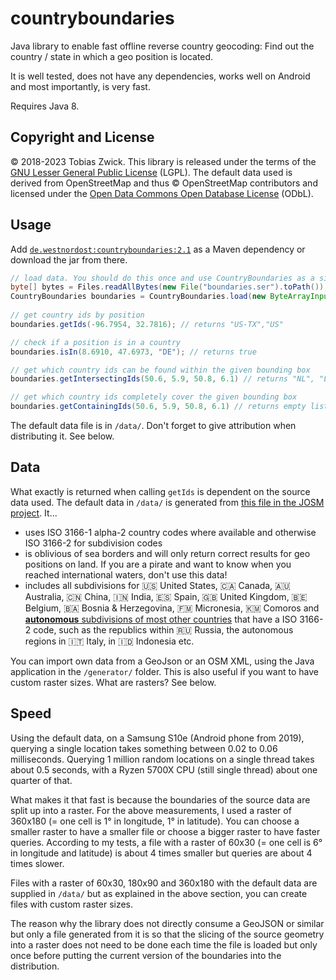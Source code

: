 # countryboundaries

Java library to enable fast offline reverse country geocoding: Find out the country / state in which a geo position is located.

It is well tested, does not have any dependencies, works well on Android and most importantly, is very fast.

Requires Java 8.

## Copyright and License

© 2018-2023 Tobias Zwick. This library is released under the terms of the [GNU Lesser General Public License](http://www.gnu.org/licenses/lgpl-3.0.html) (LGPL).
The default data used is derived from OpenStreetMap and thus © OpenStreetMap contributors and licensed under the [Open Data Commons Open Database License](https://opendatacommons.org/licenses/odbl/) (ODbL).

## Usage

Add [`de.westnordost:countryboundaries:2.1`](https://mvnrepository.com/artifact/de.westnordost/countryboundaries/2.1) as a Maven dependency or download the jar from there.

```java
// load data. You should do this once and use CountryBoundaries as a singleton.
byte[] bytes = Files.readAllBytes(new File("boundaries.ser").toPath());
CountryBoundaries boundaries = CountryBoundaries.load(new ByteArrayInputStream(bytes));
	
// get country ids by position
boundaries.getIds(-96.7954, 32.7816); // returns "US-TX","US"

// check if a position is in a country
boundaries.isIn(8.6910, 47.6973, "DE"); // returns true

// get which country ids can be found within the given bounding box
boundaries.getIntersectingIds(50.6, 5.9, 50.8, 6.1) // returns "NL", "LU", "DE", "BE", "BE-VLG", "BE-WAL"

// get which country ids completely cover the given bounding box
boundaries.getContainingIds(50.6, 5.9, 50.8, 6.1) // returns empty list
```

The default data file is in `/data/`. Don't forget to give attribution when distributing it. See below.

## Data

What exactly is returned when calling `getIds` is dependent on the source data used. The default data in `/data/` is generated from [this file in the JOSM project](https://josm.openstreetmap.de/export/HEAD/josm/trunk/resources/data/boundaries.osm). It...
- uses ISO 3166-1 alpha-2 country codes where available and otherwise ISO 3166-2 for subdivision codes
- is oblivious of sea borders and will only return correct results for geo positions on land. If you are a pirate and want to know when you reached international waters, don't use this data!
- includes all subdivisions for 🇺🇸 United States, 🇨🇦 Canada, 🇦🇺 Australia, 🇨🇳 China, 🇮🇳 India, 🇪🇸 Spain, 🇬🇧 United Kingdom, 🇧🇪 Belgium, 🇧🇦 Bosnia & Herzegovina, 🇫🇲 Micronesia, 🇰🇲 Comoros and [**autonomous** subdivisions of most other countries](https://en.wikipedia.org/wiki/List_of_autonomous_areas_by_country) that have a ISO 3166-2 code, such as the republics within 🇷🇺 Russia, the autonomous regions in 🇮🇹 Italy, in 🇮🇩 Indonesia etc.

You can import own data from a GeoJson or an OSM XML, using the Java application in the `/generator/` folder. This is also useful if you want to have custom raster sizes. What are rasters? See below.

## Speed

Using the default data, on a Samsung S10e (Android phone from 2019), querying a single location takes something between 0.02 to 0.06 milliseconds. Querying 1 million random locations on a single thread takes about 0.5 seconds, with a Ryzen 5700X CPU (still single thread) about one quarter of that.

What makes it that fast is because the boundaries of the source data are split up into a raster. For the above measurements, I used a raster of 360x180 (= one cell is 1° in longitude, 1° in latitude). 
You can choose a smaller raster to have a smaller file or choose a bigger raster to have faster queries. According to my tests, a file with a raster of 60x30 (= one cell is 6° in longitude and latitude) is about 4 times smaller but queries are about 4 times slower.

Files with a raster of 60x30, 180x90 and 360x180 with the default data are supplied in `/data/` but as explained in the above section, you can create files with custom raster sizes.

The reason why the library does not directly consume a GeoJSON or similar but only a file generated from it is so that the slicing of the source geometry into a raster does not need to be done each time the file is loaded but only once before putting the current version of the boundaries into the distribution.
